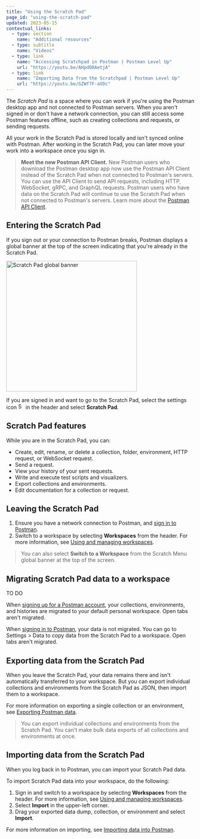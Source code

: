 ```yaml
---
title: "Using the Scratch Pad"
page_id: "using-the-scratch-pad"
updated: 2023-05-15
contextual_links:
  - type: section
    name: "Additional resources"
  - type: subtitle
    name: "Videos"
  - type: link
    name: "Accessing Scratchpad in Postman | Postman Level Up"
    url: "https://youtu.be/AHpdO8AetjA"
  - type: link
    name: "Importing Data from the Scratchpad | Postman Level Up"
    url: "https://youtu.be/GZWf7F-aVDc"
---
```


The _Scratch Pad_ is a space where you can work if you're using the Postman desktop app and not connected to Postman servers. When you aren't signed in or don't have a network connection, you can still access some Postman features offline, such as creating collections and requests, or sending requests.

All your work in the Scratch Pad is stored locally and isn't synced online with Postman. After working in the Scratch Pad, you can later move your work into a workspace once you sign in.

> **Meet the new Postman API Client.** New Postman users who download the Postman desktop app now use the Postman API Client instead of the Scratch Pad when not connected to Postman's servers. You can use the API Client to send API requests, including HTTP, WebSocket, gRPC, and GraphQL requests. Postman users who have data on the Scratch Pad will continue to use the Scratch Pad when not connected to Postman's servers. Learn more about the [Postman API Client](/docs/getting-started/using-api-client/).

## Entering the Scratch Pad

If you sign out or your connection to Postman breaks, Postman displays a global banner at the top of the screen indicating that you're already in the Scratch Pad.

<img alt="Scratch Pad global banner" src="https://assets.postman.com/postman-docs/scratch-pad-notice.jpg" width="350px" />

If you are signed in and want to go to the Scratch Pad, select the settings icon <img alt="Settings icon" src="https://assets.postman.com/postman-docs/icon-settings-v9.jpg#icon" width="16px"> in the header and select **Scratch Pad**.

## Scratch Pad features

While you are in the Scratch Pad, you can:

* Create, edit, rename, or delete a collection, folder, environment, HTTP request, or WebSocket request.
* Send a request.
* View your history of your sent requests.
* Write and execute test scripts and visualizers.
* Export collections and environments.
* Edit documentation for a collection or request.

## Leaving the Scratch Pad

1. Ensure you have a network connection to Postman, and [sign in to Postman](/docs/getting-started/postman-account/#signing-in-to-postman).
1. Switch to a workspace by selecting **Workspaces** from the header. For more information, see [Using and managing workspaces](/docs/collaborating-in-postman/using-workspaces/managing-workspaces/).

> You can also select **Switch to a Workspace** from the Scratch Menu global banner at the top of the screen.

## Migrating Scratch Pad data to a workspace

TO DO

When [signing up for a Postman account](/docs/getting-started/postman-account/#signing-up-for-a-postman-account), your collections, environments, and histories are migrated to your default personal workspace. Open tabs aren't migrated.

When [signing in to Postman](/docs/getting-started/postman-account/#signing-in-to-postman), your data is not migrated. You can go to Settings > Data to copy data from the Scratch Pad to a workspace. Open tabs aren't migrated.

## Exporting data from the Scratch Pad

When you leave the Scratch Pad, your data remains there and isn't automatically transferred to your workspace. But you can export individual collections and environments from the Scratch Pad as JSON, then import them to a workspace.

For more information on exporting a single collection or an environment, see [Exporting Postman data](/docs/getting-started/importing-and-exporting-data/#exporting-postman-data).

> You can export individual collections and environments from the Scratch Pad. You can't make bulk data exports of all collections and environments at once.

## Importing data from the Scratch Pad

When you log back in to Postman, you can import your Scratch Pad data.

To import Scratch Pad data into your workspace, do the following:

1. Sign in and switch to a workspace by selecting **Workspaces** from the header. For more information, see [Using and managing workspaces](/docs/collaborating-in-postman/using-workspaces/managing-workspaces/).
1. Select **Import** in the upper-left corner.
1. Drag your exported data dump, collection, or environment and select **Import**.

For more information on importing, see [Importing data into Postman](/docs/getting-started/importing-and-exporting-data/#importing-data-into-postman).
